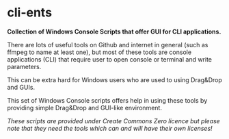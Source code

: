 # cli-ents
**Collection of Windows Console Scripts that offer GUI for CLI applications.**

There are lots of useful tools on Github and internet in general (such as ffmpeg
to name at least one), but most of these tools are console applications (CLI) that
require user to open console or terminal and write parameters.

This can be extra hard for Windows users who are used to using Drag&Drop and GUIs.

This set of Windows Console scripts offers help in using these tools by providing simple Drag&Drop and GUI-like environment.

_These scripts are provided under Create Commons Zero licence but please note that they need the tools which can and will have their own licenses!_
